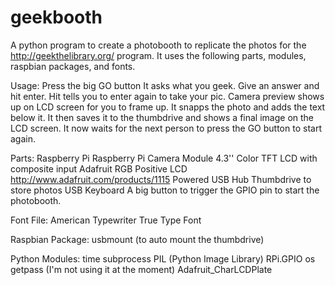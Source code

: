 geekbooth
=========
A python program to create a photobooth to replicate the photos for the http://geekthelibrary.org/ program.
It uses the following parts, modules, raspbian packages, and fonts.

Usage: 
Press the big GO button
It asks what you geek.
Give an answer and hit enter.
Hit tells you to enter again to take your pic.
Camera preview shows up on LCD screen for you to frame up.
It snapps the photo and adds the text below it.
It then saves it to the thumbdrive and shows a final image on the LCD screen.
It now waits for the next person to press the GO button to start again.

Parts:
Raspberry Pi
Raspberry Pi Camera Module
4.3'' Color TFT LCD with composite input
Adafruit RGB Positive LCD http://www.adafruit.com/products/1115 
Powered USB Hub
Thumbdrive to store photos
USB Keyboard
A big button to trigger the GPIO pin to start the photobooth.


Font File:
American Typewriter True Type Font

Raspbian Package:
usbmount (to auto mount the thumbdrive)

Python Modules:
time
subprocess
PIL (Python Image Library)
RPi.GPIO
os
getpass (I'm not using it at the moment)
Adafruit_CharLCDPlate



